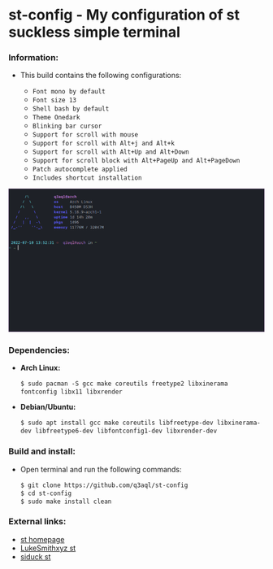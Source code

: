 st-config - My configuration of st suckless simple terminal
===========================================================

### Information:

  * This build contains the following configurations:

    * `Font mono by default`
    * `Font size 13`
    * `Shell bash by default`
    * `Theme Onedark`
    * `Blinking bar cursor`
    * `Support for scroll with mouse`
    * `Support for scroll with Alt+j and Alt+k`
    * `Support for scroll with Alt+Up and Alt+Down`
    * `Support for scroll block with Alt+PageUp and Alt+PageDown`
    * `Patch autocomplete applied`
    * `Includes shortcut installation`

<img src="examples/st.png" /> 

### Dependencies:
  
  * **Arch Linux:**

    ```shell
    $ sudo pacman -S gcc make coreutils freetype2 libxinerama fontconfig libx11 libxrender
    ```` 

  * **Debian/Ubuntu:**
  
    ```shell
    $ sudo apt install gcc make coreutils libfreetype-dev libxinerama-dev libfreetype6-dev libfontconfig1-dev libxrender-dev
    ````

### Build and install:

* Open terminal and run the following commands:

  ```shell
  $ git clone https://github.com/q3aql/st-config
  $ cd st-config
  $ sudo make install clean
  ````

### External links:

  * [st homepage](https://st.suckless.org/)
  * [LukeSmithxyz st](https://github.com/lukesmithxyz/st)
  * [siduck st](https://github.com/siduck/st)


